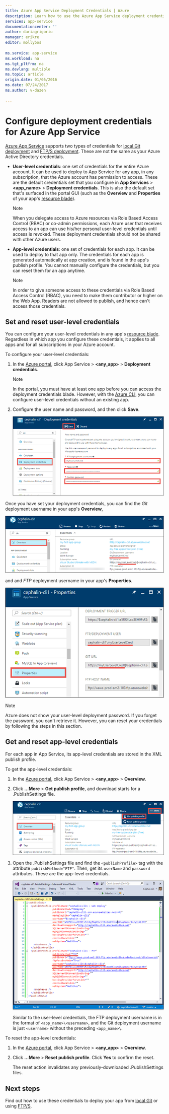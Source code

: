 ```yaml
---
title: Azure App Service Deployment Credentials | Azure
description: Learn how to use the Azure App Service deployment credentials.
services: app-service
documentationcenter: ''
author: dariagrigoriu
manager: erikre
editor: mollybos

ms.service: app-service
ms.workload: na
ms.tgt_pltfrm: na
ms.devlang: multiple
ms.topic: article
origin.date: 01/05/2016
ms.date: 07/24/2017
ms.author: v-dazen

---
```

# Configure deployment credentials for Azure App Service
[Azure App Service](/app-service-web/app-service-changes-existing-services) supports two types of credentials for [local Git deployment](app-service-deploy-local-git.md) 
and [FTP/S deployment](app-service-deploy-ftp.md). These are not the same as your Azure Active Directory credentials.

* **User-level credentials**: one set of credentials for the entire Azure account. It can be used to deploy to App Service for any app, in any subscription, that the Azure account has permission to access. These are the default
credentials set that you configure in **App Services** > **&lt;app_name>** > **Deployment credentials**. This is also the default set that's surfaced in the portal GUI (such as the **Overview** and **Properties**
of your app's [resource blade](../azure-resource-manager/resource-group-portal.md#manage-resources)).

    > [!NOTE]
    > When you delegate access to Azure resources via Role Based Access Control (RBAC) or co-admin permissions, each Azure user that receives access to an app can use his/her personal user-level credentials until access is revoked. These deployment credentials should not be shared with other Azure users.
    >
    >

* **App-level credentials**: one set of credentials for each app. It can be used to deploy to that app only. The credentials
for each app is generated automatically at app creation, and is found in the app's publish profile. You cannot manually configure the credentials, but you can reset them for an app anytime.

    > [!NOTE]
    > In order to give someone access to these credentials via Role Based Access Control (RBAC), you need to make them contributor or higher on the Web App. Readers are not allowed to publish, and hence can't access those credentials.
    >
    >

## <a name="userscope"></a>Set and reset user-level credentials

You can configure your user-level credentials in any app's [resource blade](../azure-resource-manager/resource-group-portal.md#manage-resources). Regardless in which app you configure
these credentials, it applies to all apps and for all subscriptions in your Azure account. 

To configure your user-level credentials:

1. In the [Azure portal](https://portal.azure.cn), click App Service > **&lt;any_app>** > **Deployment credentials**.

    > [!NOTE]
    > In the portal, you must have at least one app before you can access the deployment credentials blade. However, with the [Azure CLI](app-service-web-app-azure-resource-manager-xplat-cli.md), 
    > you can configure user-level credentials without an existing app.

2. Configure the user name and password, and then click **Save**.

    ![](./media/app-service-deployment-credentials/deployment_credentials_configure.png)

Once you have set your deployment credentials, you can find the *Git* deployment username in your app's **Overview**,

![](./media/app-service-deployment-credentials/deployment_credentials_overview.png)

and and *FTP* deployment username in your app's **Properties**.

![](./media/app-service-deployment-credentials/deployment_credentials_properties.png)

> [!NOTE]
> Azure does not show your user-level deployment password. If you forget the password, you can't retrieve it. However, you can reset your credentials by following the steps in this section.
>
>  

## <a name="appscope"></a>Get and reset app-level credentials
For each app in App Service, its app-level credentials are stored in the XML publish profile.

To get the app-level credentials:

1. In the [Azure portal](https://portal.azure.cn), click App Service > **&lt;any_app>** > **Overview**.

2. Click **...More** > **Get publish profile**, and download starts for a .PublishSettings file.

    ![](./media/app-service-deployment-credentials/publish_profile_get.png)

3. Open the .PublishSettings file and find the `<publishProfile>` tag with the attribute `publishMethod="FTP"`. Then, get its `userName` and `password` attributes.
These are the app-level credentials.

    ![](./media/app-service-deployment-credentials/publish_profile_editor.png)

    Similar to the user-level credentials, the FTP deployment username is in the format of `<app_name>\<username>`, and the Git deployment username is just `<username>` without the preceding `<app_name>\`.

To reset the app-level credentials:

1. In the [Azure portal](https://portal.azure.cn), click App Service > **&lt;any_app>** > **Overview**.

2. Click **...More** > **Reset publish profile**. Click **Yes** to confirm the reset.

    The reset action invalidates any previously-downloaded .PublishSettings files.

## Next steps

Find out how to use these credentials to deploy your app from [local Git](app-service-deploy-local-git.md) or using [FTP/S](app-service-deploy-ftp.md).